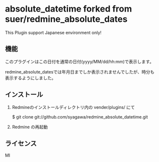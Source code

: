 absolute_datetime forked from suer/redmine_absolute_dates
===================

This Plugin support Japanese environment only!

機能
---------------------
このプラグインはこの日付を通常の日付(yyyy/MM/dd/hh:mm)で表示します。

redmine_absolute_datesでは年月日までしか表示されませんでしたが、時分も表示するようにしました。

インストール
---------------------

1. Redmineのインストールディレクトリ内の vender/plugins/ にて

   $ git clone git://github.com/syagawa/redmine_absolute_datetime.git

2. Redmine の再起動

ライセンス
---------------------

MI
